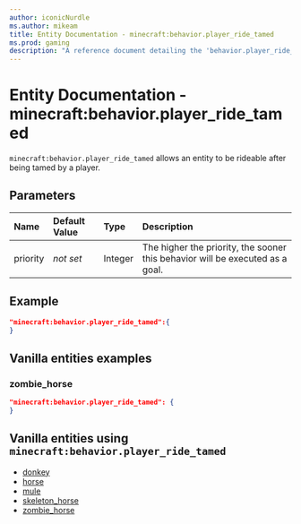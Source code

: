 ```yaml
---
author: iconicNurdle
ms.author: mikeam
title: Entity Documentation - minecraft:behavior.player_ride_tamed
ms.prod: gaming
description: "A reference document detailing the 'behavior.player_ride_tamed' entity goal"
---
```


# Entity Documentation - minecraft:behavior.player_ride_tamed

`minecraft:behavior.player_ride_tamed` allows an entity to be rideable after being tamed by a player.

## Parameters

|Name |Default Value  |Type  |Description  |
|:----------|:----------|:----------|:----------|
|priority|*not set*|Integer|The higher the priority, the sooner this behavior will be executed as a goal.|

## Example

```json
"minecraft:behavior.player_ride_tamed":{
}
```

## Vanilla entities examples

### zombie_horse

```json
"minecraft:behavior.player_ride_tamed": {
}
```

## Vanilla entities using `minecraft:behavior.player_ride_tamed`

- [donkey](../../../../Source/VanillaBehaviorPack_Snippets/entities/donkey.md)
- [horse](../../../../Source/VanillaBehaviorPack_Snippets/entities/horse.md)
- [mule](../../../../Source/VanillaBehaviorPack_Snippets/entities/mule.md)
- [skeleton_horse](../../../../Source/VanillaBehaviorPack_Snippets/entities/skeleton_horse.md)
- [zombie_horse](../../../../Source/VanillaBehaviorPack_Snippets/entities/zombie_horse.md)
